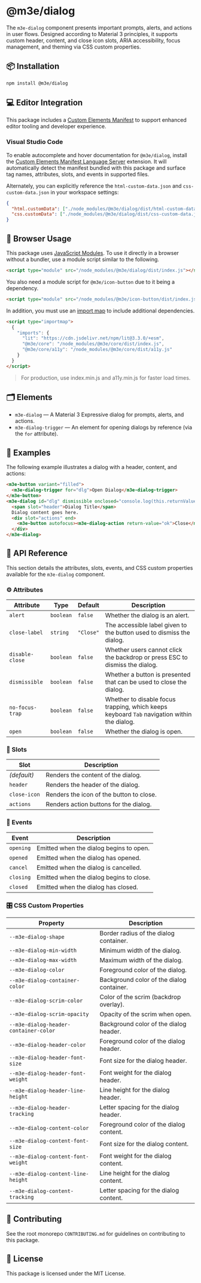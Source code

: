 # @m3e/dialog

The `m3e-dialog` component presents important prompts, alerts, and actions in user flows. Designed according to Material 3 principles, it supports custom header, content, and close icon slots, ARIA accessibility, focus management, and theming via CSS custom properties.

## 📦 Installation

```bash
npm install @m3e/dialog
```

## 💻 Editor Integration

This package includes a [Custom Elements Manifest](https://github.com/webcomponents/custom-elements-manifest) to support enhanced editor tooling and developer experience.

### Visual Studio Code

To enable autocomplete and hover documentation for `@m3e/dialog`, install the [Custom Elements Manifest Language Server](https://marketplace.visualstudio.com/items?itemName=pwrs.cem-language-server-vscode) extension. It will automatically detect the manifest bundled with this package and surface tag names, attributes, slots, and events in supported files.

Alternately, you can explicitly reference the `html-custom-data.json` and `css-custom-data.json` in your workspace settings:

```json
{
  "html.customData": ["./node_modules/@m3e/dialog/dist/html-custom-data.json"],
  "css.customData": ["./node_modules/@m3e/dialog/dist/css-custom-data.json"]
}
```

## 🚀 Browser Usage

This package uses [JavaScript Modules](https://developer.mozilla.org/en-US/docs/Web/JavaScript/Guide/Modules#module_specifiers). To use it directly in a browser without a bundler, use a module script similar to the following.

```html
<script type="module" src="/node_modules/@m3e/dialog/dist/index.js"></script>
```

You also need a module script for `@m3e/icon-button` due to it being a dependency.

```html
<script type="module" src="/node_modules/@m3e/icon-button/dist/index.js"></script>
```

In addition, you must use an [import map](https://developer.mozilla.org/en-US/docs/Web/HTML/Reference/Elements/script/type/importmap) to include additional dependencies.

```html
<script type="importmap">
  {
    "imports": {
      "lit": "https://cdn.jsdelivr.net/npm/lit@3.3.0/+esm",
      "@m3e/core": "/node_modules/@m3e/core/dist/index.js",
      "@m3e/core/a11y": "/node_modules/@m3e/core/dist/a11y.js"
    }
  }
</script>
```

> For production, use index.min.js and a11y.min.js for faster load times.

## 🗂️ Elements

- `m3e-dialog` — A Material 3 Expressive dialog for prompts, alerts, and actions.
- `m3e-dialog-trigger` — An element for opening dialogs by reference (via the `for` attribute).

## 🧪 Examples

The following example illustrates a dialog with a header, content, and actions:

```html
<m3e-button variant="filled">
  <m3e-dialog-trigger for="dlg">Open Dialog</m3e-dialog-trigger>
</m3e-button>
<m3e-dialog id="dlg" dismissible onclosed="console.log(this.returnValue)">
  <span slot="header">Dialog Title</span>
  Dialog content goes here.
  <div slot="actions" end>
    <m3e-button autofocus><m3e-dialog-action return-value="ok">Close</m3e-dialog-action></m3e-button>
  </div>
</m3e-dialog>
```

## 📖 API Reference

This section details the attributes, slots, events, and CSS custom properties available for the `m3e-dialog` component.

### ⚙️ Attributes

| Attribute       | Type      | Default   | Description                                                                                 |
| --------------- | --------- | --------- | ------------------------------------------------------------------------------------------- |
| `alert`         | `boolean` | `false`   | Whether the dialog is an alert.                                                             |
| `close-label`   | `string`  | `"Close"` | The accessible label given to the button used to dismiss the dialog.                        |
| `disable-close` | `boolean` | `false`   | Whether users cannot click the backdrop or press ESC to dismiss the dialog.                 |
| `dismissible`   | `boolean` | `false`   | Whether a button is presented that can be used to close the dialog.                         |
| `no-focus-trap` | `boolean` | `false`   | Whether to disable focus trapping, which keeps keyboard `Tab` navigation within the dialog. |
| `open`          | `boolean` | `false`   | Whether the dialog is open.                                                                 |

### 🧩 Slots

| Slot         | Description                              |
| ------------ | ---------------------------------------- |
| _(default)_  | Renders the content of the dialog.       |
| `header`     | Renders the header of the dialog.        |
| `close-icon` | Renders the icon of the button to close. |
| `actions`    | Renders action buttons for the dialog.   |

### 🔔 Events

| Event     | Description                              |
| --------- | ---------------------------------------- |
| `opening` | Emitted when the dialog begins to open.  |
| `opened`  | Emitted when the dialog has opened.      |
| `cancel`  | Emitted when the dialog is cancelled.    |
| `closing` | Emitted when the dialog begins to close. |
| `closed`  | Emitted when the dialog has closed.      |

### 🎛️ CSS Custom Properties

| Property                              | Description                               |
| ------------------------------------- | ----------------------------------------- |
| `--m3e-dialog-shape`                  | Border radius of the dialog container.    |
| `--m3e-dialog-min-width`              | Minimum width of the dialog.              |
| `--m3e-dialog-max-width`              | Maximum width of the dialog.              |
| `--m3e-dialog-color`                  | Foreground color of the dialog.           |
| `--m3e-dialog-container-color`        | Background color of the dialog container. |
| `--m3e-dialog-scrim-color`            | Color of the scrim (backdrop overlay).    |
| `--m3e-dialog-scrim-opacity`          | Opacity of the scrim when open.           |
| `--m3e-dialog-header-container-color` | Background color of the dialog header.    |
| `--m3e-dialog-header-color`           | Foreground color of the dialog header.    |
| `--m3e-dialog-header-font-size`       | Font size for the dialog header.          |
| `--m3e-dialog-header-font-weight`     | Font weight for the dialog header.        |
| `--m3e-dialog-header-line-height`     | Line height for the dialog header.        |
| `--m3e-dialog-header-tracking`        | Letter spacing for the dialog header.     |
| `--m3e-dialog-content-color`          | Foreground color of the dialog content.   |
| `--m3e-dialog-content-font-size`      | Font size for the dialog content.         |
| `--m3e-dialog-content-font-weight`    | Font weight for the dialog content.       |
| `--m3e-dialog-content-line-height`    | Line height for the dialog content.       |
| `--m3e-dialog-content-tracking`       | Letter spacing for the dialog content.    |

## 🤝 Contributing

See the root monorepo `CONTRIBUTING.md` for guidelines on contributing to this package.

## 📄 License

This package is licensed under the MIT License.
